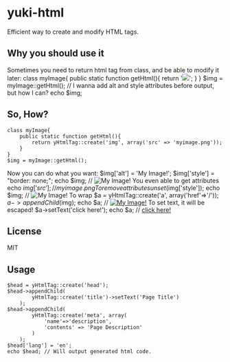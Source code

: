 yuki-html
=========

Efficient way to create and modify HTML tags.

Why you should use it
---------------------
Sometimes you need to return html tag from class, and be able to modify it later:
    class myImage{
        public static function getHtml(){
            return '<img src="myimage.png" />';
        }
    }
    $img = myImage::getHtml();
    // I wanna add alt and style attributes before output, but how I can?
    echo $img;

So, How?
----
    class myImage{
        public static function getHtml(){
            return yHtmlTag::create('img', array('src' => 'myimage.png'));
        }
    }
    $img = myImage::getHtml();
Now you can do what you want:
    $img['alt'] = 'My Image!';
    $img['style'] = "border: none;";
    echo $img; // <img src="myimage.png" alt="My Image!" style="border: none;" />
You even able to get attributes
    echo $img['src']; // myimage.png
To remove attributes
    unset($img['style']);
    echo $img; // <img src="myimage.png" alt="My Image!" />
To wrap
    $a = yHtmlTag::create('a', array('href'=>'/'));
    $a->appendChild($img);
    echo $a; // <a href="/"><img src="myimage.png" alt="My Image!" /></a>
To set text, it will be escaped!
    $a->setText('click here!');
    echo $a; // <a href="/">click here!</a>

License
-------
MIT

Usage
-----
    $head = yHtmlTag::create('head');
    $head->appendChild(
            yHtmlTag::create('title')->setText('Page Title')
        );
    $head->appendChild(
            yHtmlTag::create('meta', array(
                'name'=>'description', 
                'contents' => 'Page Description'
            )
        );
    $head['lang'] = 'en';
    echo $head; // Will output generated html code.
